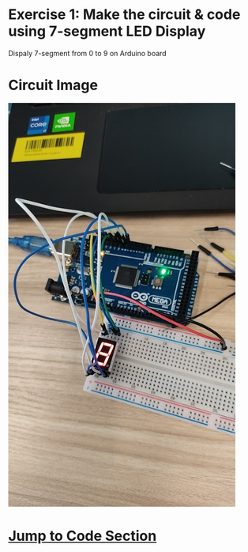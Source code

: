 # Exercise 1: Make the circuit & code using 7-segment LED Display

Dispaly 7-segment from 0 to 9 on Arduino board

# Circuit Image

![Circuit Image](./Circuit.jpg)

# [Jump to Code Section](./code.ino)
